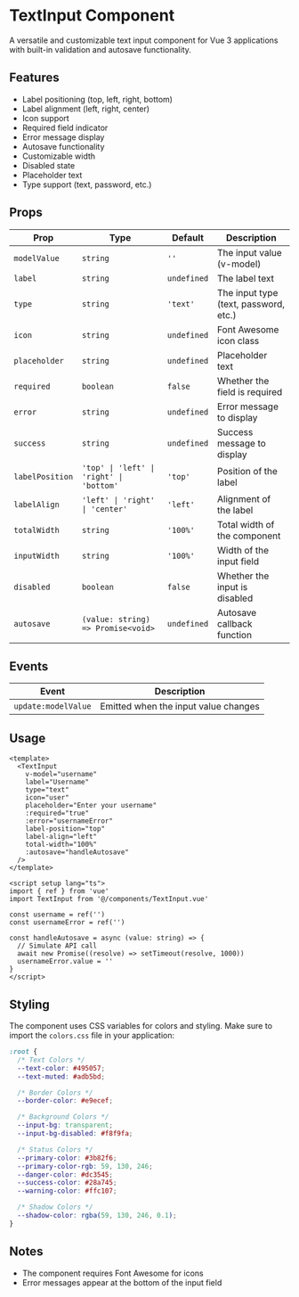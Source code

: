 # TextInput Component

A versatile and customizable text input component for Vue 3 applications with built-in validation and autosave functionality.

## Features

- Label positioning (top, left, right, bottom)
- Label alignment (left, right, center)
- Icon support
- Required field indicator
- Error message display
- Autosave functionality
- Customizable width
- Disabled state
- Placeholder text
- Type support (text, password, etc.)

## Props

| Prop            | Type                                     | Default     | Description                           |
| --------------- | ---------------------------------------- | ----------- | ------------------------------------- |
| `modelValue`    | `string`                                 | `''`        | The input value (v-model)             |
| `label`         | `string`                                 | `undefined` | The label text                        |
| `type`          | `string`                                 | `'text'`    | The input type (text, password, etc.) |
| `icon`          | `string`                                 | `undefined` | Font Awesome icon class               |
| `placeholder`   | `string`                                 | `undefined` | Placeholder text                      |
| `required`      | `boolean`                                | `false`     | Whether the field is required         |
| `error`         | `string`                                 | `undefined` | Error message to display              |
| `success`       | `string`                                 | `undefined` | Success message to display            |
| `labelPosition` | `'top' \| 'left' \| 'right' \| 'bottom'` | `'top'`     | Position of the label                 |
| `labelAlign`    | `'left' \| 'right' \| 'center'`          | `'left'`    | Alignment of the label                |
| `totalWidth`    | `string`                                 | `'100%'`    | Total width of the component          |
| `inputWidth`    | `string`                                 | `'100%'`    | Width of the input field              |
| `disabled`      | `boolean`                                | `false`     | Whether the input is disabled         |
| `autosave`      | `(value: string) => Promise<void>`       | `undefined` | Autosave callback function            |

## Events

| Event               | Description                          |
| ------------------- | ------------------------------------ |
| `update:modelValue` | Emitted when the input value changes |

## Usage

```vue
<template>
  <TextInput
    v-model="username"
    label="Username"
    type="text"
    icon="user"
    placeholder="Enter your username"
    :required="true"
    :error="usernameError"
    label-position="top"
    label-align="left"
    total-width="100%"
    :autosave="handleAutosave"
  />
</template>

<script setup lang="ts">
import { ref } from 'vue'
import TextInput from '@/components/TextInput.vue'

const username = ref('')
const usernameError = ref('')

const handleAutosave = async (value: string) => {
  // Simulate API call
  await new Promise((resolve) => setTimeout(resolve, 1000))
  usernameError.value = ''
}
</script>
```

## Styling

The component uses CSS variables for colors and styling. Make sure to import the `colors.css` file in your application:

```css
:root {
  /* Text Colors */
  --text-color: #495057;
  --text-muted: #adb5bd;

  /* Border Colors */
  --border-color: #e9ecef;

  /* Background Colors */
  --input-bg: transparent;
  --input-bg-disabled: #f8f9fa;

  /* Status Colors */
  --primary-color: #3b82f6;
  --primary-color-rgb: 59, 130, 246;
  --danger-color: #dc3545;
  --success-color: #28a745;
  --warning-color: #ffc107;

  /* Shadow Colors */
  --shadow-color: rgba(59, 130, 246, 0.1);
}
```

## Notes

- The component requires Font Awesome for icons
- Error messages appear at the bottom of the input field
